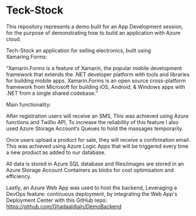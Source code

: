 # Teck-Stock

This repository represents a demo built for an App Development session, for the purpose of demonstrating how to build an application with Azure cloud.



Tech-Stock an application for selling electronics, built using Xamaring.Forms:

“Xamarin.Forms is a feature of Xamarin, the popular mobile development framework that extends the .NET developer platform with tools and libraries for building mobile apps.
Xamarin.Forms is an open source cross-platform framework from Microsoft for building iOS, Android, & Windows apps with .NET from a single shared codebase.”


Main functionality:

After registration users will receive an SMS, This was achieved using Azure functions and Twillio API,
To increase the reliability of this feature I also used Azure Storage Account’s Queues to hold the massages temporarily.

Once users upload a product for sale, they will receive a confirmation email.
This was achieved using Azure Logic Apps that will be triggered every time a new product as added to our database.

All data is stored in Azure SQL database and files/images are stored in an Azure Storage Account Containers as blobs for cost optimisation and efficiency.

Lastly, an Azure Web App was used to host the backend, 
Leveraging a DevOps feature: continuous deployment, by integrating the Web App's Deployment Center with this GitHub repo:
https://github.com/Ghadaaldjain/DemoBackend
